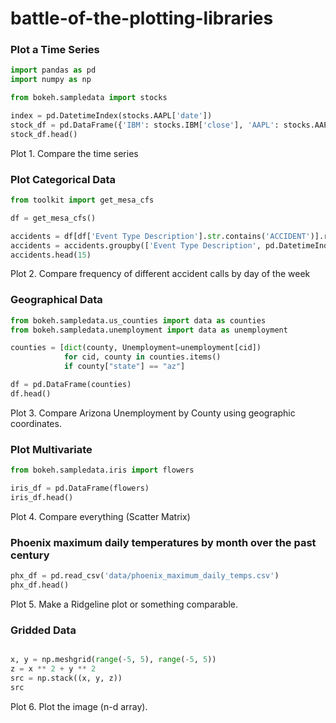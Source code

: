 # battle-of-the-plotting-libraries


### Plot a Time Series

```python
import pandas as pd
import numpy as np

from bokeh.sampledata import stocks 

index = pd.DatetimeIndex(stocks.AAPL['date'])
stock_df = pd.DataFrame({'IBM': stocks.IBM['close'], 'AAPL': stocks.AAPL['close']}, index=index)
stock_df.head()
```

Plot 1. Compare the time series

### Plot Categorical Data

```python
from toolkit import get_mesa_cfs

df = get_mesa_cfs()

accidents = df[df['Event Type Description'].str.contains('ACCIDENT')].reset_index()
accidents = accidents.groupby(['Event Type Description', pd.DatetimeIndex(accidents.call_dt).day_name()]).size().reset_index(name='counts')
accidents.head(15)
```

Plot 2. Compare frequency of different accident calls by day of the week


### Geographical Data

```python
from bokeh.sampledata.us_counties import data as counties
from bokeh.sampledata.unemployment import data as unemployment

counties = [dict(county, Unemployment=unemployment[cid])
            for cid, county in counties.items()
            if county["state"] == "az"]

df = pd.DataFrame(counties)
df.head()
```

Plot 3. Compare Arizona Unemployment by County using geographic coordinates.


### Plot Multivariate

```python
from bokeh.sampledata.iris import flowers

iris_df = pd.DataFrame(flowers)
iris_df.head()
```

Plot 4. Compare everything (Scatter Matrix)


### Phoenix maximum daily temperatures by month over the past century

```python
phx_df = pd.read_csv('data/phoenix_maximum_daily_temps.csv')
phx_df.head()
```

Plot 5. Make a Ridgeline plot or something comparable.

### Gridded Data

```python

x, y = np.meshgrid(range(-5, 5), range(-5, 5))
z = x ** 2 + y ** 2
src = np.stack((x, y, z))
src
```

Plot 6. Plot the image (n-d array).
